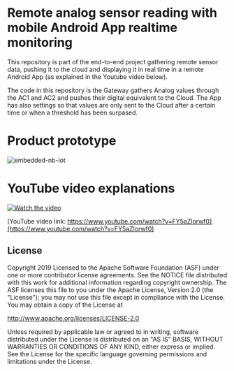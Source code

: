 Remote analog sensor reading with mobile Android App realtime monitoring
================

This repository is part of the end-to-end project gathering remote sensor data, pushing it to the cloud and displaying it in real time in a remote Android App (as explained in the Youtube video below). 

The code in this repository is the Gateway gathers Analog values through the AC1 and AC2 and pushes their digital equivalent to the Cloud. The App has also settings so that values are only sent to the Cloud after a certain time or when a threshold has been surpased.

# Product prototype

![embedded-nb-iot](https://user-images.githubusercontent.com/18221570/56745536-d775bf80-677a-11e9-81bb-84629ed1cbd6.jpg)

# YouTube video explanations

[![Watch the video](https://user-images.githubusercontent.com/18221570/56748348-fa56a280-677f-11e9-950b-d2f5f45267cb.PNG)](https://www.youtube.com/watch?v=FY5aZlorwf0)

[YouTube video link: https://www.youtube.com/watch?v=FY5aZlorwf0](https://www.youtube.com/watch?v=FY5aZlorwf0)

## License

Copyright 2019
Licensed to the Apache Software Foundation (ASF) under one or more contributor license agreements. See the NOTICE file distributed with this work for additional information regarding copyright ownership. The ASF licenses this file to you under the Apache License, Version 2.0 (the "License"); you may not use this file except in compliance with the License. You may obtain a copy of the License at 

http://www.apache.org/licenses/LICENSE-2.0 

Unless required by applicable law or agreed to in writing, software distributed under the License is distributed on an "AS IS" BASIS, WITHOUT WARRANTIES OR CONDITIONS OF ANY KIND, either express or implied. See the License for the specific language governing permissions and limitations under the License.
